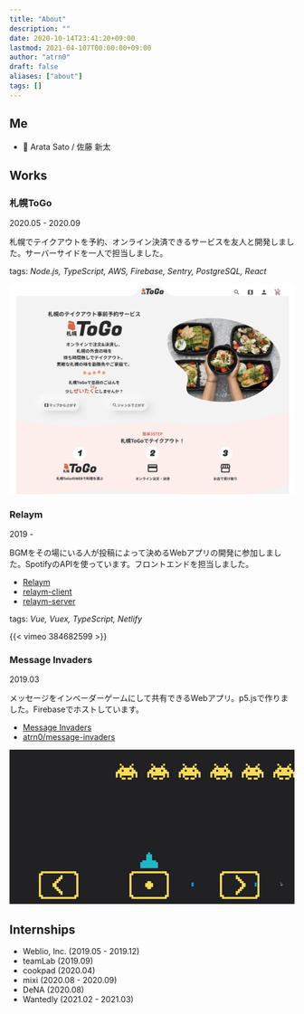 ```yaml
---
title: "About"
description: ""
date: 2020-10-14T23:41:20+09:00
lastmod: 2021-04-107T00:00:00+09:00
author: "atrn0"
draft: false
aliases: ["about"]
tags: []
---
```


## Me

- :bust_in_silhouette: Arata Sato / 佐藤 新太

## Works

### 札幌ToGo

2020.05 - 2020.09

札幌でテイクアウトを予約、オンライン決済できるサービスを友人と開発しました。サーバーサイドを一人で担当しました。

tags: *Node.js, TypeScript, AWS, Firebase, Sentry, PostgreSQL, React*

![](sapporotogo.jpg)

### Relaym

2019 -

BGMをその場にいる人が投稿によって決めるWebアプリの開発に参加しました。SpotifyのAPIを使っています。フロントエンドを担当しました。

- [Relaym](https://relaym.camph.net/)
- [relaym-client](https://github.com/camphor-/relaym-client)
- [relaym-server](https://github.com/camphor-/relaym-server)

tags: *Vue, Vuex, TypeScript, Netlify*

{{< vimeo 384682599 >}}

### Message Invaders

2019.03

メッセージをインベーダーゲームにして共有できるWebアプリ。p5.jsで作りました。Firebaseでホストしています。

- [Message Invaders](https://mi.ataran.me/)
- [atrn0/message-invaders](https://github.com/atrn0/message-invaders)

![](mi.gif)

## Internships

- Weblio, Inc. (2019.05 - 2019.12)
- teamLab (2019.09)
- cookpad (2020.04)
- mixi (2020.08 - 2020.09)
- DeNA (2020.08)
- Wantedly (2021.02 - 2021.03)

